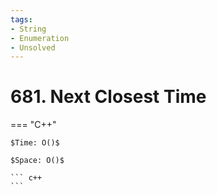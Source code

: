 ```yaml
---
tags:
- String
- Enumeration
- Unsolved
---
```



# 681. Next Closest Time

=== "C++"

    $Time: O()$

    $Space: O()$

    ``` c++
    ```
